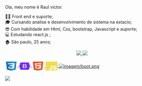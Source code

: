 Ola, meu nome é Raul victor.

👩‍💻  Front end e suporte;<br>
🎓 Cursando analise e desenvolvimento de sistema na estacio;<br>
😎 Com habilidade em Html, Css, bootstrap, Javascript e auporte;<br>
💻 Estudando react.js ;<br>
🏠 São paulo,
   25 anos;
   <div align="center">
  <a href="https://github.com/Raulvictorsantana">
  <img height="180em" src="https://github-readme-stats.vercel.app/api?username=Raulvictorsantana&show_icons=true&theme=merko&include_all_commits=true&count_private=true"/>
  <img height="180em" src="https://github-readme-stats.vercel.app/api/top-langs/?username=Raulvictorsantana&layout=compact&langs_count=7&theme=merko"/>
</div>
  <div style="display: inline_block"><br>
  <img align="center" alt="Rafa-CSS" height="30" width="40" src="https://raw.githubusercontent.com/devicons/devicon/master/icons/css3/css3-original.svg">
     <img align="center" alt="imagem/boot.png" height="30" width="40"  src="https://raw.githubusercontent.com/devicons/devicon/master/icons/bootstrap/bootstrap-plain.svg">
   <img align="center" alt="Rafa-HTML" height="30" width="40" src="https://raw.githubusercontent.com/devicons/devicon/master/icons/html5/html5-original.svg">
  <img align="center" alt="Rafa-Js" height="30" width="40" src="https://raw.githubusercontent.com/devicons/devicon/master/icons/javascript/javascript-plain.svg">  
  <img align="center" alt="imagem/boot.png" height="30" width="40" src="https://cdn.jsdelivr.net/gh/devicons/devicon/icons/react/react-original.svg" />
 

          
  </div>
  <br>
  <div>
  <a href=https://www.linkedin.com/in/raul-v-3a24ab112/target="_blank"><img src="https://img.shields.io/badge/-LinkedIn-%230077B5?style=for-the-badge&logo=linkedin&logoColor=white" target="_blank" ></a> 
 
  </div>
        
        
   
    
   

  


